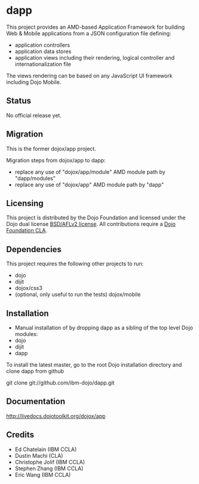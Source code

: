 # dapp

This project provides an AMD-based Application Framework for building Web & Mobile applications from a JSON
configuration file defining:
  * application controllers
  * application data stores
  * application views including their rendering, logical controller and internationalization file

The views rendering can be based on any JavaScript UI framework including Dojo Mobile.

## Status

No official release yet.

## Migration

This is the former dojox/app project.

Migration steps from dojox/app to dapp:

* replace any use of "dojox/app/module" AMD module path by "dapp/modules"
* replace any use of "dojox/app" AMD module path by "dapp"

## Licensing

This project is distributed by the Dojo Foundation and licensed under the Dojo dual license [BSD/AFLv2 license](http://dojotoolkit.org/license).
All contributions require a [Dojo Foundation CLA](http://dojofoundation.org/about/claForm).

## Dependencies

This project requires the following other projects to run:
 * dojo
 * dijit
 * dojox/css3
 * (optional, only useful to run the tests) dojox/mobile

## Installation

* Manual installation of by dropping dapp as a sibling of the top level Dojo modules:
 * dojo
 * dijit
 * dapp

 To install the latest master, go to the root Dojo installation directory and clone dapp from github

 git clone git://github.com/ibm-dojo/dapp.git

## Documentation

http://livedocs.dojotoolkit.org/dojox/app

## Credits

* Ed Chatelain (IBM CCLA)
* Dustin Machi (CLA)
* Christophe Jolif (IBM CCLA)
* Stephen Zhang (IBM CCLA)
* Eric Wang (IBM CCLA)
